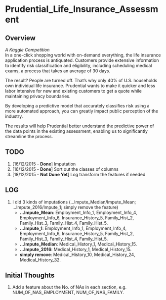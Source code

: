 # Prudential_Life_Insurance_Assessment
## Overview
*A Kaggle Competition*  
In a one-click shopping world with on-demand everything, the life insurance application process is antiquated. Customers provide extensive information to identify risk classification and eligibility, including scheduling medical exams, a process that takes an average of 30 days.

The result? People are turned off. That’s why only 40% of U.S. households own individual life insurance. Prudential wants to make it quicker and less labor intensive for new and existing customers to get a quote while maintaining privacy boundaries.

By developing a predictive model that accurately classifies risk using a more automated approach, you can greatly impact public perception of the industry.

The results will help Prudential better understand the predictive power of the data points in the existing assessment, enabling us to significantly streamline the process.

## TODO
1. [16/12/2015 - **Done**] Imputation
2. [16/12/2015 - **Done**] Sort out the classes of columns
3. [18/12/2015 - **Not Done Yet**] Log transform the features if needed

## LOG
1. I did 3 kinds of imputations (...Impute_Median/Impute_Mean; ...Impute_2016/Impute_1; simply remove the feature)
    + **...Impute_Mean**: Employment_Info_1, Employment_Info_4, Employment_Info_6, Insurance_History_5, Family_Hist_2, Family_Hist_3, Family_Hist_4, Family_Hist_5.
    + **...Impute_1**: Employment_Info_1, Employment_Info_4, Employment_Info_6, Insurance_History_5, Family_Hist_2, Family_Hist_3, Family_Hist_4, Family_Hist_5.
    + **...Impute_Median**: Medical_History_1, Medical_History_15.
    + **...Impute_2016**: Medical_History_1, Medical_History_15.
    + **simply remove**: Medical_History_10, Medical_History_24, Medical_History_32.

## Initial Thoughts
1. Add a feature about the No. of NAs in each section, e.g. NUM_OF_NAS_EMPLOYMENT, NUM_OF_NAS_FAMILY.
